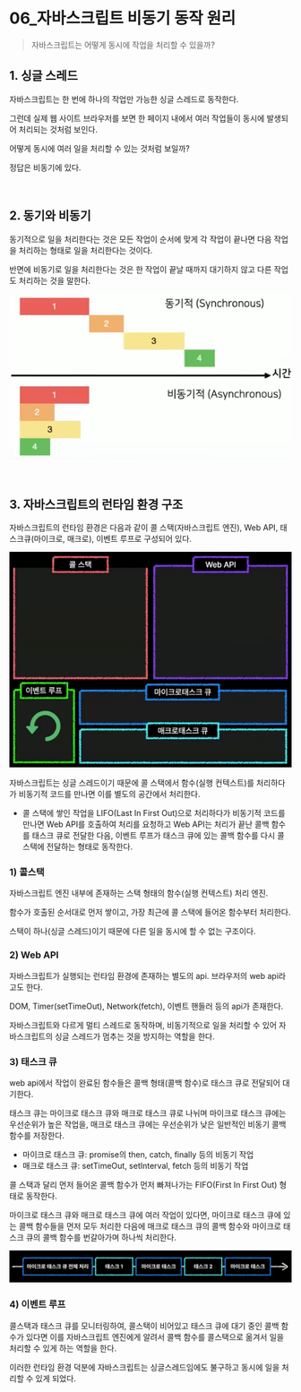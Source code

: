 # 06_자바스크립트 비동기 동작 원리

> 자바스크립트는 어떻게 동시에 작업을 처리할 수 있을까?

## 1. 싱글 스레드

자바스크립트는 한 번에 하나의 작업만 가능한 싱글 스레드로 동작한다.

그런데 실제 웹 사이트 브라우저를 보면 한 페이지 내에서 여러 작업들이 동시에 발생되어 처리되는 것처럼 보인다.

어떻게 동시에 여러 일을 처리할 수 있는 것처럼 보일까?

정답은 비동기에 있다.

<br>

## 2. 동기와 비동기

동기적으로 일을 처리한다는 것은 모든 작업이 순서에 맞게 각 작업이 끝나면 다음 작업을 처리하는 형태로 일을 처리한다는 것이다.

반면에 비동기로 일을 처리한다는 것은 한 작업이 끝날 때까지 대기하지 않고 다른 작업도 처리하는 것을 말한다.

![image-20250622104026376](assets/image-20250622104026376.png)

<br>

## 3. 자바스크립트의 런타임 환경 구조

자바스크립트의 런타임 환경은 다음과 같이 콜 스택(자바스크립트 엔진), Web API, 태스크큐(마이크로, 매크로), 이벤트 루프로 구성되어 있다.

![image-20250622103946939](assets/image-20250622103946939.png)

자바스크립트는 싱글 스레드이기 때문에 콜 스택에서 함수(실행 컨텍스트)를 처리하다가 비동기적 코드를 만나면 이를 별도의 공간에서 처리한다.

- 콜 스택에 쌓인 작업을 LIFO(Last In First Out)으로 처리하다가 비동기적 코드를 만나면 Web API를 호출하여 처리를 요청하고 Web API는 처리가 끝난 콜백 함수를 태스크 큐로 전달한 다음, 이벤트 루프가 태스크 큐에 있는 콜백 함수를 다시 콜스택에 전달하는 형태로 동작한다.

### 1) 콜스택

자바스크립트 엔진 내부에 존재하는 스택 형태의 함수(실행 컨텍스트) 처리 엔진.

함수가 호출된 순서대로 먼저 쌓이고, 가장 최근에 콜 스택에 들어온 함수부터 처리한다.

스택이 하나(싱글 스레드)이기 때문에 다른 일을 동시에 할 수 없는 구조이다.

### 2) Web API

자바스크립트가 실행되는 런타임 환경에 존재하는 별도의 api. 브라우저의 web api라고도 한다.

DOM, Timer(setTimeOut), Network(fetch), 이벤트 핸들러 등의 api가 존재한다.

자바스크립트와 다르게 멀티 스레드로 동작하며, 비동기적으로 일을 처리할 수 있어 자바스크립트의 싱글 스레드가 멈추는 것을 방지하는 역할을 한다.

### 3) 태스크 큐

web api에서 작업이 완료된 함수들은 콜백 형태(콜백 함수)로 태스크 큐로 전달되어 대기한다.

태스크 큐는 마이크로 태스크 큐와 매크로 태스크 큐로 나뉘며 마이크로 태스크 큐에는 우선순위가 높은 작업을, 매크로 태스크 큐에는 우선순위가 낮은 일반적인 비동기 콜백 함수를 저장한다.

- 마이크로 태스크 큐:  promise의 then, catch, finally 등의 비동기 작업
- 매크로 태스크 큐: setTimeOut, setInterval, fetch 등의 비동기 작업

콜 스택과 달리 먼저 들어온 콜백 함수가 먼저 빠져나가는 FIFO(First In First Out) 형태로 동작한다.

마이크로 태스크 큐와 매크로 태스크 큐에 여러 작업이 있다면, 마이크로 태스크 큐에 있는 콜백 함수들을 먼저 모두 처리한 다음에 매크로 태스크 큐의 콜백 함수와 마이크로 태스크 큐의 콜백 함수를 번갈아가며 하나씩 처리한다.

![image-20250622110008481](assets/image-20250622110008481.png)

### 4) 이벤트 루프

콜스택과 태스크 큐를 모니터링하여, 콜스택이 비어있고 태스크 큐에 대기 중인 콜백 함수가 있다면 이를 자바스크립트 엔진에게 알려서 콜백 함수를 콜스택으로 옮겨서 일을 처리할 수 있게 하는 역할을 한다.



이러한 런타임 환경 덕분에 자바스크립트는 싱글스레드임에도 불구하고 동시에 일을 처리할 수 있게 되었다.





